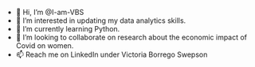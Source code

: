 - 👋 Hi, I’m @I-am-VBS
- 👀 I’m interested in updating my data analytics skills.
- 🌱 I’m currently learning Python.
- 💞️ I’m looking to collaborate on research about the economic impact of Covid on women. 
- 📫 Reach me on LinkedIn under Victoria Borrego Swepson

<!---
I-am-VBS/I-am-VBS is a ✨ special ✨ repository because its `README.md` (this file) appears on your GitHub profile.
You can click the Preview link to take a look at your changes.
--->

